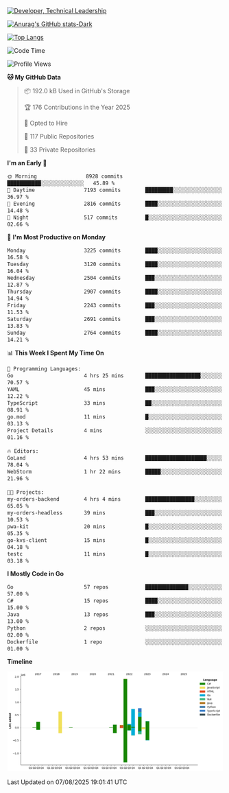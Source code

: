<div>
  <a href="https://www.linkedin.com/in/arielpineiro/" target="_blank" rel="nofollow noopener noreferrer">
    <img src="https://img.shields.io/badge/-LinkedIn-%230077B5?style=for-the-badge&logo=linkedin&logoColor=white" alt="Developer, Technical Leadership" title="Ariel Piñeiro">
  </a>
</div>

[![Anurag's GitHub stats-Dark](https://github-readme-stats.vercel.app/api?username=arielsrv&show_icons=true&theme=dark#gh-dark-mode-only)](https://github.com/anuraghazra/github-readme-stats#gh-dark-mode-only)

[![Top Langs](https://github-readme-stats.vercel.app/api/top-langs/?username=arielsrv&layout=compact&langs_count=10&theme=dark#gh-dark-mode-only)](https://github.com/anuraghazra/github-readme-stats&theme=dark#gh-dark-mode-only)

<!--START_SECTION:waka-->
![Code Time](http://img.shields.io/badge/Code%20Time-1%2C365%20hrs%2054%20mins-blue)

![Profile Views](http://img.shields.io/badge/Profile%20Views-6-blue)

**🐱 My GitHub Data** 

> 📦 192.0 kB Used in GitHub's Storage 
 > 
> 🏆 176 Contributions in the Year 2025
 > 
> 💼 Opted to Hire
 > 
> 📜 117 Public Repositories 
 > 
> 🔑 33 Private Repositories 
 > 
**I'm an Early 🐤** 

```text
🌞 Morning                8928 commits        ███████████░░░░░░░░░░░░░░   45.89 % 
🌆 Daytime                7193 commits        █████████░░░░░░░░░░░░░░░░   36.97 % 
🌃 Evening                2816 commits        ████░░░░░░░░░░░░░░░░░░░░░   14.48 % 
🌙 Night                  517 commits         █░░░░░░░░░░░░░░░░░░░░░░░░   02.66 % 
```
📅 **I'm Most Productive on Monday** 

```text
Monday                   3225 commits        ████░░░░░░░░░░░░░░░░░░░░░   16.58 % 
Tuesday                  3120 commits        ████░░░░░░░░░░░░░░░░░░░░░   16.04 % 
Wednesday                2504 commits        ███░░░░░░░░░░░░░░░░░░░░░░   12.87 % 
Thursday                 2907 commits        ████░░░░░░░░░░░░░░░░░░░░░   14.94 % 
Friday                   2243 commits        ███░░░░░░░░░░░░░░░░░░░░░░   11.53 % 
Saturday                 2691 commits        ███░░░░░░░░░░░░░░░░░░░░░░   13.83 % 
Sunday                   2764 commits        ████░░░░░░░░░░░░░░░░░░░░░   14.21 % 
```


📊 **This Week I Spent My Time On** 

```text
💬 Programming Languages: 
Go                       4 hrs 25 mins       ██████████████████░░░░░░░   70.57 % 
YAML                     45 mins             ███░░░░░░░░░░░░░░░░░░░░░░   12.22 % 
TypeScript               33 mins             ██░░░░░░░░░░░░░░░░░░░░░░░   08.91 % 
go.mod                   11 mins             █░░░░░░░░░░░░░░░░░░░░░░░░   03.13 % 
Project Details          4 mins              ░░░░░░░░░░░░░░░░░░░░░░░░░   01.16 % 

🔥 Editors: 
GoLand                   4 hrs 53 mins       ████████████████████░░░░░   78.04 % 
WebStorm                 1 hr 22 mins        █████░░░░░░░░░░░░░░░░░░░░   21.96 % 

🐱‍💻 Projects: 
my-orders-backend        4 hrs 4 mins        ████████████████░░░░░░░░░   65.05 % 
my-orders-headless       39 mins             ███░░░░░░░░░░░░░░░░░░░░░░   10.53 % 
pwa-kit                  20 mins             █░░░░░░░░░░░░░░░░░░░░░░░░   05.35 % 
go-kvs-client            15 mins             █░░░░░░░░░░░░░░░░░░░░░░░░   04.18 % 
testc                    11 mins             █░░░░░░░░░░░░░░░░░░░░░░░░   03.18 % 
```

**I Mostly Code in Go** 

```text
Go                       57 repos            ██████████████░░░░░░░░░░░   57.00 % 
C#                       15 repos            ████░░░░░░░░░░░░░░░░░░░░░   15.00 % 
Java                     13 repos            ███░░░░░░░░░░░░░░░░░░░░░░   13.00 % 
Python                   2 repos             ░░░░░░░░░░░░░░░░░░░░░░░░░   02.00 % 
Dockerfile               1 repo              ░░░░░░░░░░░░░░░░░░░░░░░░░   01.00 % 
```



**Timeline**

![Lines of Code chart](https://raw.githubusercontent.com/arielsrv/arielsrv/main/assets/bar_graph.png)


 Last Updated on 07/08/2025 19:01:41 UTC
<!--END_SECTION:waka-->

